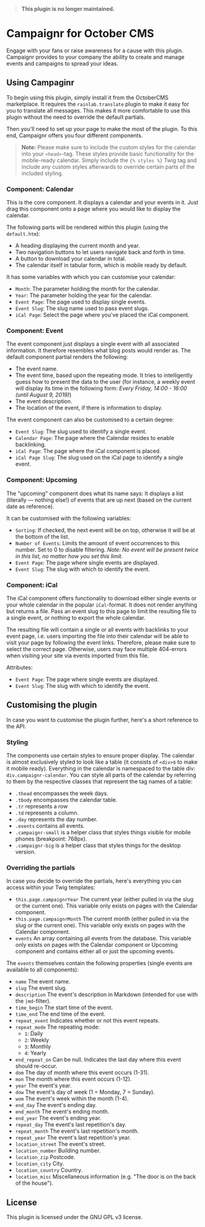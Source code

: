 > **This plugin is no longer maintained.**

# Campaignr for October CMS

Engage with your fans or raise awareness for a cause with this plugin. Campaignr provides to your company the ability to create and manage events and campaigns to spread your ideas.

## Using Campaginr

To begin using this plugin, simply install it from the OctoberCMS marketplace. It requires the `rainlab.translate` plugin to make it easy for you to translate all messages. This makes it more comfortable to use this plugin without the need to override the default partials.

Then you'll need to set up your page to make the most of the plugin. To this end, Campaignr offers you four different components.

> **Note:** Please make sure to include the custom styles for the calendar into your `<head>`-tag. These styles provide basic functionality for the mobile-ready calendar. Simply include the `{% styles %}` Twig tag and include any custom styles afterwards to override certain parts of the included styling.

### Component: Calendar

This is the core component. It displays a calendar and your events in it. Just drag this component onto a page where you would like to display the calendar.

The following parts will be rendered within this plugin (using the `default.htm`):

- A heading displaying the current month and year.
- Two navigation buttons to let users navigate back and forth in time.
- A button to download your calendar in total.
- The calendar itself in tabular form, which is mobile ready by default.

It has some variables with which you can customise your calendar:

- `Month`: The parameter holding the month for the calendar.
- `Year`: The parameter holding the year for the calendar.
- `Event Page`: The page used to display single events.
- `Event Slug`: The slug name used to pass event slugs.
- `iCal Page`: Select the page where you've placed the iCal component.

### Component: Event

The event component just displays a single event with all associated information. It therefore resembles what blog posts would render as. The default component partial renders the following:

- The event name.
- The event time, based upon the repeating mode. It tries to intelligently guess how to present the data to the user (for instance, a weekly event will display its time in the following form: _Every Friday, 14:00 - 16:00 (until August 9, 2019)_)
- The event description.
- The location of the event, if there is information to display.

The event component can also be customised to a certain degree:

- `Event Slug`: The slug used to identify a single event.
- `Calendar Page`: The page where the Calendar resides to enable backlinking.
- `iCal Page`: The page where the iCal component is placed.
- `iCal Page Slug`: The slug used on the iCal page to identify a single event.

### Component: Upcoming

The "upcoming" component does what its name says: It displays a list (literally — nothing else!) of events that are up next (based on the current date as reference).

It can be customised with the following variables:

- `Sorting`: If checked, the next event will be on top, otherwise it will be at the bottom of the list.
- `Number of Events`: Limits the amount of event occurrences to this number. Set to 0 to disable filtering. _Note: No event will be present twice in this list, no matter how you set this limit._
- `Event Page`: The page where single events are displayed.
- `Event Slug`: The slug with which to identify the event.

### Component: iCal

The iCal component offers functionality to download either single events or your whole calendar in the popular `iCal`-format. It does not render anything but returns a file. Pass an event slug to this page to limit the resulting file to a single event, or nothing to export the whole calendar.

The resulting file will contain a single or all events with backlinks to your event page, i.e. users importing the file into their calendar will be able to visit your page by following the event links. Therefore, please make sure to select the correct page. Otherwise, users may face multiple 404-errors when visiting your site via events imported from this file.

Attributes:

- `Event Page`: The page where single events are displayed.
- `Event Slug`: The slug with which to identify the event.

## Customising the plugin

In case you want to customise the plugin further, here's a short reference to the API.

### Styling

The components use certain styles to ensure proper display. The calendar is almost exclusively styled to look like a table (it consists of `<div>`s to make it mobile ready). Everything in the calendar is namespaced to the table div: `div.campaignr-calendar`. You can style all parts of the calendar by referring to them by the respective classes that represent the tag names of a table:

- `.thead` encompasses the week days.
- `.tbody` encompasses the calendar table.
- `.tr` represents a row
- `.td` represents a column.
- `.day` represents the day number.
- `.events` contains all events.
- `.campaignr-small` is a helper class that styles things visible for mobile phones (breakpoint: 768px).
- `.campaignr-big` is a helper class that styles things for the desktop version.

### Overriding the partials

In case you decide to override the partials, here's everything you can access within your Twig templates:

- `this.page.campaignrYear` The current year (either pulled in via the slug or the current one). This variable only exists on pages with the Calendar component.
- `this.page.campaignrMonth` The current month (either pulled in via the slug or the current one). This variable only exists on pages with the Calendar component.
- `events` An array containing all events from the database.  This variable only exists on pages with the Calendar component or Upcoming component and contains either all or just the upcoming events.

The `events` themselves contain the following properties (single events are available to all components):

- `name` The event name.
- `slug` The event slug.
- `description` The event's description in Markdown (intended for use with the `|md`-filter).
- `time_begin` The start time of the event.
- `time_end` The end time of the event.
- `repeat_event` Indicates whether or not this event repeats.
- `repeat_mode` The repeating mode:
  - `1`: Daily
  - `2`: Weekly
  - `3`: Monthly
  - `4`: Yearly
- `end_repeat_on` Can be null. Indicates the last day where this event should re-occur.
- `dom` The day of month where this event occurs (1-31).
- `mon` The month where this event occurs (1-12).
- `year` The event's year.
- `dow` The event's day of week (1 = Monday, 7 = Sunday).
- `wom` The event's week within the month (1-4).
- `end_day` The event's ending day.
- `end_month` The event's ending month.
- `end_year` The event's ending year.
- `repeat_day` The event's last repetition's day.
- `repeat_month` The event's last repetition's month.
- `repeat_year` The event's last repetition's year.
- `location_street` The event's street.
- `location_number` Building number.
- `location_zip` Postcode.
- `location_city` City.
- `location_country` Country.
- `location_misc` Miscellaneous information (e.g. "The door is on the back of the house").

## License

This plugin is licensed under the GNU GPL v3 license.
